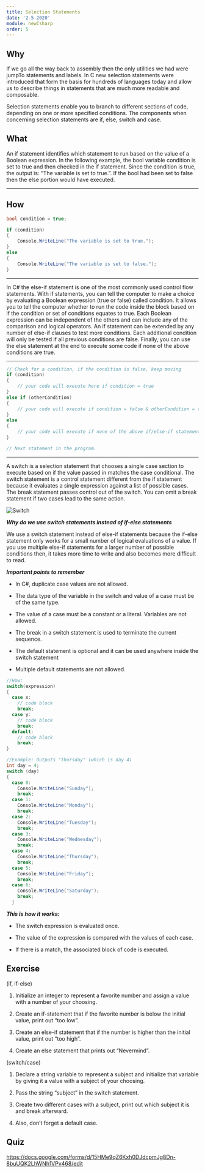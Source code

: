 ```yaml
---
title: Selection Statements
date: '2-5-2020'
module: newCsharp
order: 5
---
```


## Why

If we go all the way back to assembly then the only utilities we had were jumpTo statements and labels. In C new selection statements were introduced that form the basis for hundreds of languages today and allow us to describe things in statements that are much more readable and composable.

Selection statements enable you to branch to different sections of code, depending on one or more specified conditions. The components when concerning selection statements are if, else, switch and case.

## What

An if statement identifies which statement to run based on the value of a Boolean expression. In the following example, the bool variable condition is set to true and then checked in the if statement. Since the condition is true, the output is: “The variable is set to true.”. If the bool had been set to false then the else portion would have executed.

---

## How

```csharp
bool condition = true;

if (condition)
{
    Console.WriteLine("The variable is set to true.");
}
else
{
    Console.WriteLine("The variable is set to false.");
}
```

---
In C# the else-if statement is one of the most commonly used control flow statements. With if statements, you can tell the computer to make a choice by evaluating a Boolean expression (true or false) called condition. It allows you to tell the computer whether to run the code inside the block based on if the condition or set of conditions equates to true. Each Boolean expression can be independent of the others and can include any of the comparison and logical operators. An if statement can be extended by any number of else-if clauses to test more conditions. Each additional condition will only be tested if all previous conditions are false. Finally, you can use the else statement at the end to execute some code if none of the above conditions are true.

---

```csharp
// Check for a condition, if the condition is false, keep moving
if (condition)
{
    // your code will execute here if condition = true
}
else if (otherCondition)
{
    // your code will execute if condition = false & otherCondition = true
}
else
{
    // your code will execute if none of the above if/else-if statements are true
}

// Next statement in the program.

```

---
A switch is a selection statement that chooses a single case section to execute based on if the value passed in matches the case conditional. The switch statement is a control statement different from the if statement because it evaluates a single expression against a list of possible cases. The break statement passes control out of the switch. You can omit a break statement if two cases lead to the same action.

![Switch](../images/selectionStatementsEx0.png "Switch")

***Why do we use switch statements instead of if-else statements***

We use a switch statement instead of else-if statements because the if-else statement only works for a small number of logical evaluations of a value. If you use multiple else-if statements for a larger number of possible conditions then, it takes more time to write and also becomes more difficult to read.

***Important points to remember***

* In C#, duplicate case values are not allowed.

* The data type of the variable in the switch and value of a case must be of the same type.

* The value of a case must be a constant or a literal. Variables are not allowed.

* The break in a switch statement is used to terminate the current sequence.

* The default statement is optional and it can be used anywhere inside the switch statement

* Multiple default statements are not allowed.

```csharp
//How:
switch(expression)
{
  case x:
    // code block
    break;
  case y:
    // code block
    break;
  default:
    // code block
    break;
}
```

```csharp
//Example: Outputs "Thursday" (which is day 4)
int day = 4;
switch (day)
{
  case 0:
    Console.WriteLine("Sunday");
    break;
  case 1:
    Console.WriteLine("Monday");
    break;
  case 2:
    Console.WriteLine("Tuesday");
    break;
  case 3:
    Console.WriteLine("Wednesday");
    break;
  case 4:
    Console.WriteLine("Thursday");
    break;
  case 5:
    Console.WriteLine("Friday");
    break;
  case 6:
    Console.WriteLine("Saturday");
    break;
  }
```

***This is how it works:***

* The switch expression is evaluated once.

* The value of the expression is compared with the values of each case.

* If there is a match, the associated block of code is executed.

## Exercise

(if, if-else)

1. Initialize an integer to represent a favorite number and assign a value with a number of your choosing.

2. Create an if-statement that if the favorite number is below the initial value, print out “too low”.

3. Create an else-if statement that if the number is higher than the initial value, print out “too high”.

4. Create an else statement that prints out “Nevermind”.

(switch/case)

1. Declare a string variable to represent a subject and initialize that variable by giving it a value with a subject of your choosing.

2. Pass the string “subject” in the switch statement.

3. Create two different cases with a subject, print out which subject it is and break afterward.

4. Also, don’t forget a default case.

## Quiz

<https://docs.google.com/forms/d/15HMe9qZ6Kxh0DJdcpmJg8Dn-8buUQK2LhWNh1VPv468/edit>
